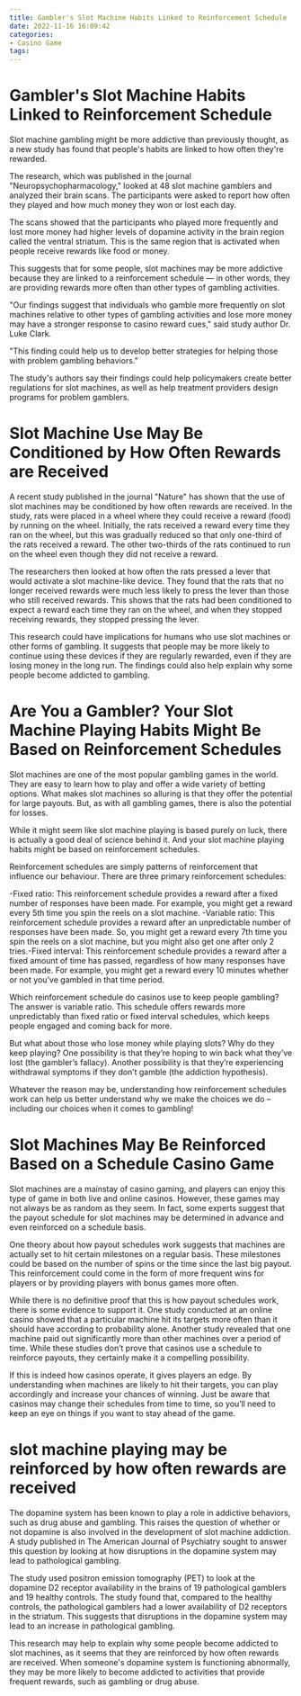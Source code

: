 ```yaml
---
title: Gambler's Slot Machine Habits Linked to Reinforcement Schedule 
date: 2022-11-16 16:09:42
categories:
- Casino Game
tags:
---
```



#  Gambler's Slot Machine Habits Linked to Reinforcement Schedule 

Slot machine gambling might be more addictive than previously thought, as a new study has found that people's habits are linked to how often they're rewarded.

The research, which was published in the journal "Neuropsychopharmacology," looked at 48 slot machine gamblers and analyzed their brain scans. The participants were asked to report how often they played and how much money they won or lost each day.

The scans showed that the participants who played more frequently and lost more money had higher levels of dopamine activity in the brain region called the ventral striatum. This is the same region that is activated when people receive rewards like food or money.

This suggests that for some people, slot machines may be more addictive because they are linked to a reinforcement schedule — in other words, they are providing rewards more often than other types of gambling activities.

"Our findings suggest that individuals who gamble more frequently on slot machines relative to other types of gambling activities and lose more money may have a stronger response to casino reward cues," said study author Dr. Luke Clark.

"This finding could help us to develop better strategies for helping those with problem gambling behaviors."

The study's authors say their findings could help policymakers create better regulations for slot machines, as well as help treatment providers design programs for problem gamblers.

#  Slot Machine Use May Be Conditioned by How Often Rewards are Received 

A recent study published in the journal "Nature" has shown that the use of slot machines may be conditioned by how often rewards are received. In the study, rats were placed in a wheel where they could receive a reward (food) by running on the wheel. Initially, the rats received a reward every time they ran on the wheel, but this was gradually reduced so that only one-third of the rats received a reward. The other two-thirds of the rats continued to run on the wheel even though they did not receive a reward.

The researchers then looked at how often the rats pressed a lever that would activate a slot machine-like device. They found that the rats that no longer received rewards were much less likely to press the lever than those who still received rewards. This shows that the rats had been conditioned to expect a reward each time they ran on the wheel, and when they stopped receiving rewards, they stopped pressing the lever.

This research could have implications for humans who use slot machines or other forms of gambling. It suggests that people may be more likely to continue using these devices if they are regularly rewarded, even if they are losing money in the long run. The findings could also help explain why some people become addicted to gambling.

#  Are You a Gambler? Your Slot Machine Playing Habits Might Be Based on Reinforcement Schedules 

Slot machines are one of the most popular gambling games in the world. They are easy to learn how to play and offer a wide variety of betting options. What makes slot machines so alluring is that they offer the potential for large payouts. But, as with all gambling games, there is also the potential for losses. 

While it might seem like slot machine playing is based purely on luck, there is actually a good deal of science behind it. And your slot machine playing habits might be based on reinforcement schedules. 

Reinforcement schedules are simply patterns of reinforcement that influence our behaviour. There are three primary reinforcement schedules:

-Fixed ratio: This reinforcement schedule provides a reward after a fixed number of responses have been made. For example, you might get a reward every 5th time you spin the reels on a slot machine.
-Variable ratio: This reinforcement schedule provides a reward after an unpredictable number of responses have been made. So, you might get a reward every 7th time you spin the reels on a slot machine, but you might also get one after only 2 tries.-Fixed interval: This reinforcement schedule provides a reward after a fixed amount of time has passed, regardless of how many responses have been made. For example, you might get a reward every 10 minutes whether or not you’ve gambled in that time period. 

Which reinforcement schedule do casinos use to keep people gambling? The answer is variable ratio. This schedule offers rewards more unpredictably than fixed ratio or fixed interval schedules, which keeps people engaged and coming back for more. 

But what about those who lose money while playing slots? Why do they keep playing? One possibility is that they’re hoping to win back what they’ve lost (the gambler’s fallacy). Another possibility is that they’re experiencing withdrawal symptoms if they don’t gamble (the addiction hypothesis). 

Whatever the reason may be, understanding how reinforcement schedules work can help us better understand why we make the choices we do – including our choices when it comes to gambling!

#  Slot Machines May Be Reinforced Based on a Schedule Casino Game 

Slot machines are a mainstay of casino gaming, and players can enjoy this type of game in both live and online casinos. However, these games may not always be as random as they seem. In fact, some experts suggest that the payout schedule for slot machines may be determined in advance and even reinforced on a schedule basis.

One theory about how payout schedules work suggests that machines are actually set to hit certain milestones on a regular basis. These milestones could be based on the number of spins or the time since the last big payout. This reinforcement could come in the form of more frequent wins for players or by providing players with bonus games more often. 

While there is no definitive proof that this is how payout schedules work, there is some evidence to support it. One study conducted at an online casino showed that a particular machine hit its targets more often than it should have according to probability alone. Another study revealed that one machine paid out significantly more than other machines over a period of time. While these studies don’t prove that casinos use a schedule to reinforce payouts, they certainly make it a compelling possibility. 

If this is indeed how casinos operate, it gives players an edge. By understanding when machines are likely to hit their targets, you can play accordingly and increase your chances of winning. Just be aware that casinos may change their schedules from time to time, so you’ll need to keep an eye on things if you want to stay ahead of the game.

#  slot machine playing may be reinforced by how often rewards are received

The dopamine system has been known to play a role in addictive behaviors, such as drug abuse and gambling. This raises the question of whether or not dopamine is also involved in the development of slot machine addiction. A study published in The American Journal of Psychiatry sought to answer this question by looking at how disruptions in the dopamine system may lead to pathological gambling.

The study used positron emission tomography (PET) to look at the dopamine D2 receptor availability in the brains of 19 pathological gamblers and 19 healthy controls. The study found that, compared to the healthy controls, the pathological gamblers had a lower availability of D2 receptors in the striatum. This suggests that disruptions in the dopamine system may lead to an increase in pathological gambling.

This research may help to explain why some people become addicted to slot machines, as it seems that they are reinforced by how often rewards are received. When someone's dopamine system is functioning abnormally, they may be more likely to become addicted to activities that provide frequent rewards, such as gambling or drug abuse.